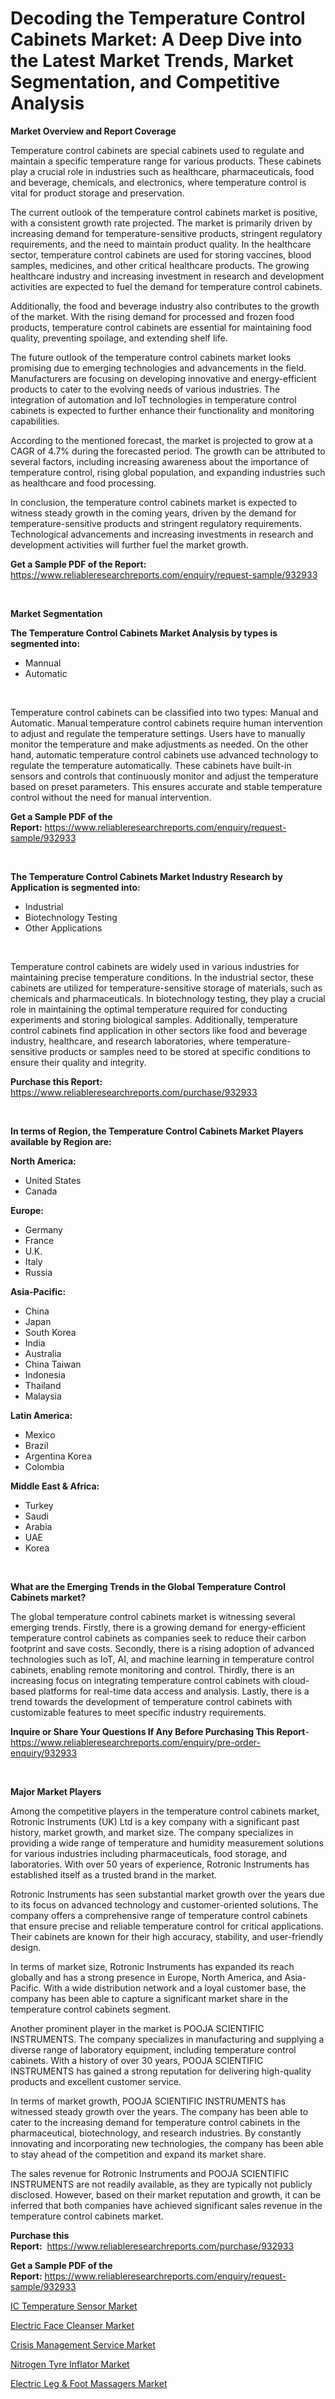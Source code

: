 <p><h1>Decoding the Temperature Control Cabinets Market: A Deep Dive into the Latest Market Trends, Market Segmentation, and Competitive Analysis</h1></p><p><strong>Market Overview and Report Coverage</strong></p>
<p><p>Temperature control cabinets are special cabinets used to regulate and maintain a specific temperature range for various products. These cabinets play a crucial role in industries such as healthcare, pharmaceuticals, food and beverage, chemicals, and electronics, where temperature control is vital for product storage and preservation.</p><p>The current outlook of the temperature control cabinets market is positive, with a consistent growth rate projected. The market is primarily driven by increasing demand for temperature-sensitive products, stringent regulatory requirements, and the need to maintain product quality. In the healthcare sector, temperature control cabinets are used for storing vaccines, blood samples, medicines, and other critical healthcare products. The growing healthcare industry and increasing investment in research and development activities are expected to fuel the demand for temperature control cabinets.</p><p>Additionally, the food and beverage industry also contributes to the growth of the market. With the rising demand for processed and frozen food products, temperature control cabinets are essential for maintaining food quality, preventing spoilage, and extending shelf life.</p><p>The future outlook of the temperature control cabinets market looks promising due to emerging technologies and advancements in the field. Manufacturers are focusing on developing innovative and energy-efficient products to cater to the evolving needs of various industries. The integration of automation and IoT technologies in temperature control cabinets is expected to further enhance their functionality and monitoring capabilities.</p><p>According to the mentioned forecast, the market is projected to grow at a CAGR of 4.7% during the forecasted period. The growth can be attributed to several factors, including increasing awareness about the importance of temperature control, rising global population, and expanding industries such as healthcare and food processing.</p><p>In conclusion, the temperature control cabinets market is expected to witness steady growth in the coming years, driven by the demand for temperature-sensitive products and stringent regulatory requirements. Technological advancements and increasing investments in research and development activities will further fuel the market growth.</p></p>
<p><strong>Get a Sample PDF of the Report:</strong> <a href="https://www.reliableresearchreports.com/enquiry/request-sample/932933">https://www.reliableresearchreports.com/enquiry/request-sample/932933</a></p>
<p>&nbsp;</p>
<p><strong>Market Segmentation</strong></p>
<p><strong>The Temperature Control Cabinets Market Analysis by types is segmented into:</strong></p>
<p><ul><li>Mannual</li><li>Automatic</li></ul></p>
<p>&nbsp;</p>
<p><p>Temperature control cabinets can be classified into two types: Manual and Automatic. Manual temperature control cabinets require human intervention to adjust and regulate the temperature settings. Users have to manually monitor the temperature and make adjustments as needed. On the other hand, automatic temperature control cabinets use advanced technology to regulate the temperature automatically. These cabinets have built-in sensors and controls that continuously monitor and adjust the temperature based on preset parameters. This ensures accurate and stable temperature control without the need for manual intervention.</p></p>
<p><strong>Get a Sample PDF of the Report:</strong>&nbsp;<a href="https://www.reliableresearchreports.com/enquiry/request-sample/932933">https://www.reliableresearchreports.com/enquiry/request-sample/932933</a></p>
<p>&nbsp;</p>
<p><strong>The Temperature Control Cabinets Market Industry Research by Application is segmented into:</strong></p>
<p><ul><li>Industrial</li><li>Biotechnology Testing</li><li>Other Applications</li></ul></p>
<p>&nbsp;</p>
<p><p>Temperature control cabinets are widely used in various industries for maintaining precise temperature conditions. In the industrial sector, these cabinets are utilized for temperature-sensitive storage of materials, such as chemicals and pharmaceuticals. In biotechnology testing, they play a crucial role in maintaining the optimal temperature required for conducting experiments and storing biological samples. Additionally, temperature control cabinets find application in other sectors like food and beverage industry, healthcare, and research laboratories, where temperature-sensitive products or samples need to be stored at specific conditions to ensure their quality and integrity.</p></p>
<p><strong>Purchase this Report:</strong>&nbsp; <a href="https://www.reliableresearchreports.com/purchase/932933">https://www.reliableresearchreports.com/purchase/932933</a></p>
<p>&nbsp;</p>
<p><strong>In terms of Region, the Temperature Control Cabinets Market Players available by Region are:</strong></p>
<p>
    <p> <strong> North America: </strong>
        <ul>
            <li>United States</li>
            <li>Canada</li>
        </ul>
        </p> 
    <p> <strong> Europe: </strong>
        <ul>
            <li>Germany</li>
            <li>France</li>
            <li>U.K.</li>
            <li>Italy</li>
            <li>Russia</li>
        </ul>
        </p> 
    <p> <strong> Asia-Pacific: </strong>
        <ul>
            <li>China</li>
            <li>Japan</li>
            <li>South Korea</li>
            <li>India</li>
            <li>Australia</li>
            <li>China Taiwan</li>
            <li>Indonesia</li>
            <li>Thailand</li>
            <li>Malaysia</li>
        </ul>
        </p> 
    <p> <strong> Latin America: </strong>
        <ul>
            <li>Mexico</li>
            <li>Brazil</li>
            <li>Argentina Korea</li>
            <li>Colombia</li>
        </ul>
        </p> 
    <p> <strong> Middle East & Africa: </strong>
        <ul>
            <li>Turkey</li>
            <li>Saudi</li>
            <li>Arabia</li>
            <li>UAE</li>
            <li>Korea</li>
        </ul>
    </p>
    </p>
<p>&nbsp;</p>
<p><strong>What are the Emerging Trends in the Global Temperature Control Cabinets market?</strong></p>
<p><p>The global temperature control cabinets market is witnessing several emerging trends. Firstly, there is a growing demand for energy-efficient temperature control cabinets as companies seek to reduce their carbon footprint and save costs. Secondly, there is a rising adoption of advanced technologies such as IoT, AI, and machine learning in temperature control cabinets, enabling remote monitoring and control. Thirdly, there is an increasing focus on integrating temperature control cabinets with cloud-based platforms for real-time data access and analysis. Lastly, there is a trend towards the development of temperature control cabinets with customizable features to meet specific industry requirements.</p></p>
<p><strong>Inquire or Share Your Questions If Any Before Purchasing This Report</strong>- <a href="https://www.reliableresearchreports.com/enquiry/pre-order-enquiry/932933">https://www.reliableresearchreports.com/enquiry/pre-order-enquiry/932933</a></p>
<p>&nbsp;</p>
<p><strong>Major Market Players</strong></p>
<p><p>Among the competitive players in the temperature control cabinets market, Rotronic Instruments (UK) Ltd is a key company with a significant past history, market growth, and market size. The company specializes in providing a wide range of temperature and humidity measurement solutions for various industries including pharmaceuticals, food storage, and laboratories. With over 50 years of experience, Rotronic Instruments has established itself as a trusted brand in the market.</p><p>Rotronic Instruments has seen substantial market growth over the years due to its focus on advanced technology and customer-oriented solutions. The company offers a comprehensive range of temperature control cabinets that ensure precise and reliable temperature control for critical applications. Their cabinets are known for their high accuracy, stability, and user-friendly design.</p><p>In terms of market size, Rotronic Instruments has expanded its reach globally and has a strong presence in Europe, North America, and Asia-Pacific. With a wide distribution network and a loyal customer base, the company has been able to capture a significant market share in the temperature control cabinets segment.</p><p>Another prominent player in the market is POOJA SCIENTIFIC INSTRUMENTS. The company specializes in manufacturing and supplying a diverse range of laboratory equipment, including temperature control cabinets. With a history of over 30 years, POOJA SCIENTIFIC INSTRUMENTS has gained a strong reputation for delivering high-quality products and excellent customer service.</p><p>In terms of market growth, POOJA SCIENTIFIC INSTRUMENTS has witnessed steady growth over the years. The company has been able to cater to the increasing demand for temperature control cabinets in the pharmaceutical, biotechnology, and research industries. By constantly innovating and incorporating new technologies, the company has been able to stay ahead of the competition and expand its market share.</p><p>The sales revenue for Rotronic Instruments and POOJA SCIENTIFIC INSTRUMENTS are not readily available, as they are typically not publicly disclosed. However, based on their market reputation and growth, it can be inferred that both companies have achieved significant sales revenue in the temperature control cabinets market.</p></p>
<p><strong>Purchase this Report:</strong>&nbsp;&nbsp;<a href="https://www.reliableresearchreports.com/purchase/932933">https://www.reliableresearchreports.com/purchase/932933</a></p>
<p></p>
<p><strong>Get a Sample PDF of the Report:</strong>&nbsp;<a href="https://www.reliableresearchreports.com/enquiry/request-sample/932933">https://www.reliableresearchreports.com/enquiry/request-sample/932933</a></p>
<p><p><a href="https://www.reportprime.com/ic-temperature-sensor-r11219">IC Temperature Sensor Market</a></p><p><a href="https://issuu.com/reportprime-2/docs/electric-face-cleanser-market-size-2030.pptx?fr=xKAE9_zU1NQ">Electric Face Cleanser Market</a></p><p><a href="https://medium.com/@alethaebert2013/crisis-management-service-market-size-growth-forecast-2023-2030-3de515dc21d6">Crisis Management Service Market</a></p><p><a href="https://www.linkedin.com/pulse/nitrogen-tyre-inflator-market-research-report-provides-thorough-zyj8e/">Nitrogen Tyre Inflator Market</a></p><p><a href="https://issuu.com/reportprime-2/docs/electric-leg-foot-massagers-market-size-2030.pptx?fr=xKAE9_zU1NQ">Electric Leg & Foot Massagers Market</a></p></p>
